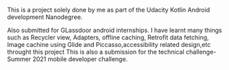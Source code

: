 This is a project solely done by me as part of the Udacity Kotlin Android development Nanodegree.

Also submitted for GLassdoor android internships.
I have learnt many things such as Recycler view, Adapters, offline caching, Retrofit data fetching, Image cachine using Glide and Piccasso,accessibility related design,etc throught this project
This is also a submission for the technical challenge- Summer 2021 mobile developer challenge.
